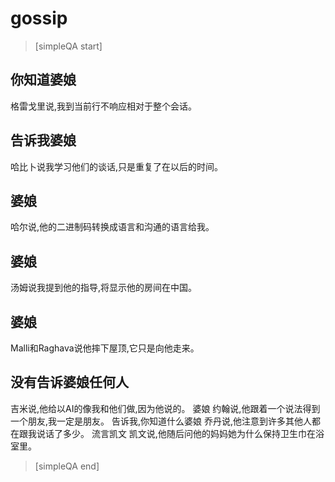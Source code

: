 # gossip


> [simpleQA start]

## 你知道婆娘
格雷戈里说,我到当前行不响应相对于整个会话。

## 告诉我婆娘
哈比卜说我学习他们的谈话,只是重复了在以后的时间。

## 婆娘
哈尔说,他的二进制码转换成语言和沟通的语言给我。

## 婆娘
汤姆说我提到他的指导,将显示他的房间在中国。

## 婆娘
Malli和Raghava说他摔下屋顶,它只是向他走来。

## 没有告诉婆娘任何人
吉米说,他给以AI的像我和他们做,因为他说的。
婆娘
约翰说,他跟着一个说法得到一个朋友,我一定是朋友。
告诉我,你知道什么婆娘
乔丹说,他注意到许多其他人都在跟我说话了多少。
流言凯文
凯文说,他随后问他的妈妈她为什么保持卫生巾在浴室里。

> [simpleQA end]
